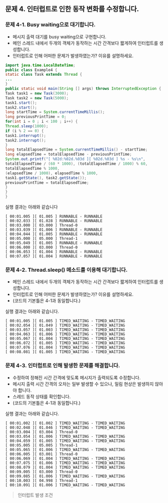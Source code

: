 ## 문제 4. 인터럽트로 인한 동작 변화를 수정합니다.
### 문제 4-1. Busy waiting으로 대기합니다.
- 메시지 출력 대기를 busy waiting으로 구현합니다.
- 메인 스레드 내에서 두개의 객체가 동작하는 시간 간격보다 짧게하여 인터럽트를 생성합니다.
- 인터럽트로 인해 어떠한 문제가 발생하였는가? 이유를 설명하세요.
```java
import java.time.LocalDateTime;
public class Example4 {
static class Task extends Thread {
...
}
public static void main(String [] args) throws InterruptedException {
Task task1 = new Task(3000);
Task task2 = new Task(5000);
task1.start();
task2.start();
long startTime = System.currentTimeMillis();
long previousPrintTime = 0;
for(int i = 0 ; i < 100 ; i++) {
Thread.sleep(1000);
if (i % 2 == 0) {
task1.interrupt();
task2.interrupt();
}
long totalElapsedTime = System.currentTimeMillis() - startTime;
long elapsedTime = totalElapsedTime - previousPrintTime;
System.out.printf("[ %02d:%02d.%03d ][ %02d.%03d ] %s - %s\n",
totalElapsedTime / (60 * 1000), (totalElapsedTime / 1000) % 60,
totalElapsedTime % 1000,
(elapsedTime / 1000), elapsedTime % 1000,
task1.getState(), task2.getState());
previousPrintTime = totalElapsedTime;
}
}
}
```
실행 결과는 아래와 같습니다
```
[ 00:01.005 ][ 01.005 ] RUNNABLE - RUNNABLE
[ 00:02.033 ][ 01.028 ] RUNNABLE - RUNNABLE
[ 00:03.000 ][ 03.000 ] Thread-0
[ 00:03.039 ][ 01.006 ] RUNNABLE - RUNNABLE
[ 00:04.044 ][ 01.005 ] RUNNABLE - RUNNABLE
[ 00:05.000 ][ 05.000 ] Thread-1
[ 00:05.049 ][ 01.005 ] RUNNABLE - RUNNABLE
[ 00:06.000 ][ 03.000 ] Thread-0
[ 00:06.053 ][ 01.004 ] RUNNABLE - RUNNABLE
[ 00:07.057 ][ 01.004 ] RUNNABLE - RUNNABLE
```

### 문제 4-2. Thread.sleep() 메소드를 이용해 대기합니다.
- 메인 스레드 내에서 두개의 객체가 동작하는 시간 간격보다 짧게하여 인터럽트를 생성합니다.
- 인터럽트로 인해 어떠한 문제가 발생하였는가? 이유를 설명하세요. 
- (코드의 기본틀은 4-1과 동일합니다.)

실행 결과는 아래와 같습니다.
```
[ 00:01.005 ][ 01.005 ] TIMED_WAITING - TIMED_WAITING
[ 00:02.054 ][ 01.049 ] TIMED_WAITING - TIMED_WAITING
[ 00:03.057 ][ 01.003 ] TIMED_WAITING - TIMED_WAITING
[ 00:04.063 ][ 01.006 ] TIMED_WAITING - TIMED_WAITING
[ 00:05.067 ][ 01.004 ] TIMED_WAITING - TIMED_WAITING
[ 00:06.072 ][ 01.005 ] TIMED_WAITING - TIMED_WAITING
[ 00:07.076 ][ 01.004 ] TIMED_WAITING - TIMED_WAITING
[ 00:08.081 ][ 01.005 ] TIMED_WAITING - TIMED_WAITING
```

### 문제 4-3. 인터럽트로 인해 발생한 문제를 해결합니다.
- 수정하여 정해진 시간 간격에 맞도록 메시지가 출력되도록 수정합니다.
- 메시지 출력 시간 간격의 오차는 일부 발생할 수 있으나, 밀림 현상은 발생하지 않아야 합니다.
- 스레드 동작 상태를 확인합니다.
- (코드의 기본틀은 4-1과 동일합니다.)

실행 결과는 아래와 같습니다.
```
[ 00:01.002 ][ 01.002 ] TIMED_WAITING - TIMED_WAITING
[ 00:02.048 ][ 01.046 ] TIMED_WAITING - TIMED_WAITING
[ 00:03.004 ][ 03.004 ] Thread-0
[ 00:03.054 ][ 01.006 ] TIMED_WAITING - TIMED_WAITING
[ 00:04.059 ][ 01.005 ] TIMED_WAITING - TIMED_WAITING
[ 00:05.005 ][ 05.005 ] Thread-1
[ 00:05.065 ][ 01.006 ] TIMED_WAITING - TIMED_WAITING
[ 00:06.005 ][ 03.001 ] Thread-0
[ 00:06.069 ][ 01.004 ] TIMED_WAITING - TIMED_WAITING
[ 00:07.075 ][ 01.006 ] TIMED_WAITING - TIMED_WAITING
[ 00:08.079 ][ 01.004 ] TIMED_WAITING - TIMED_WAITING
[ 00:09.005 ][ 03.000 ] Thread-0
[ 00:09.085 ][ 01.006 ] TIMED_WAITING - TIMED_WAITING
[ 00:10.003 ][ 04.998 ] Thread-1
[ 00:10.091 ][ 01.006 ] TIMED_WAITING - TIMED_WAITING
```


> 인터럽트 발생 조건